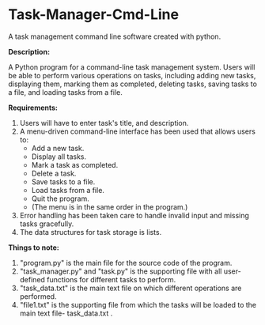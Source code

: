 # Task-Manager-Cmd-Line
A task management command line software created with python.

**Description:**

A Python program for a command-line task management system. Users will be able to perform various operations on tasks, including adding new tasks, displaying them, marking them as completed, deleting tasks, saving tasks to a file, and loading tasks from a file.

**Requirements:**

1. Users will have to enter task's title, and description.
2. A menu-driven command-line interface has been used that allows users to:
    - Add a new task.
    - Display all tasks.
    - Mark a task as completed.
    - Delete a task.
    - Save tasks to a file.
    - Load tasks from a file.
    - Quit the program.
    - (The menu is in the same order in the program.)
3. Error handling has been taken care to handle invalid input and missing tasks gracefully.
4. The data structures for task storage is lists.

**Things to note:**
1. "program.py" is the main file for the source code of the program.
2. "task_manager.py" and "task.py" is the supporting file with all user-defined functions for different tasks to perform.
3. "task_data.txt" is the main text file on which different operations are performed.
4. "file1.txt" is the supporting file from which the tasks will be loaded to the main text file- task_data.txt .
